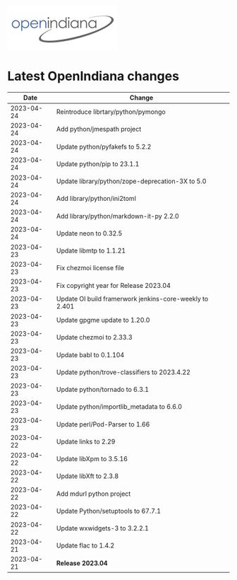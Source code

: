 <!--

The contents of this Documentation are subject to the Public Documentation License Version 1.01
(the "License"); you may only use this Documentation if you comply with the terms of this License.
A copy of the License is available at http://illumos.org/license/PDL.

The Original Documentation is _________________.

The Initial Writer of the Original Documentation is Alexander Pyhalov Copyright (C) 2013-2020.
All Rights Reserved. (Initial Writer contact(s):________________[Insert hyperlink/alias]).

Contributor(s):   Adam Števko, Andreas Wacknitz, Aurelien Larcher,  Ken Mays, Michal Nowak

Portions created by Adam Števko are Copyright (C) 2017.
Portions created by Andreas Wacknitz are Copyright (C) 2018.
Portions created by Aurelien Larcher are Copyright (C) 2018.
Portions created by Ken Mays are Copyright (C) 2014.
Portions created by Michal Nowak are Copyright (C) 2020.
New additions by Benny Lyons (C) 2023

Portions created by ______ are Copyright (C)_________[Insert year(s)].
All Rights Reserved. (Contributor contact(s):________________[Insert hyperlink/alias]).

-->

<img src = "../../Openindiana.png">

# Latest OpenIndiana changes

Date       | Change
---------  | -------------
2023-04-24 | Reintroduce librtary/python/pymongo 
2023-04-24 | Add  python/jmespath project
2023-04-24 | Update python/pyfakefs to 5.2.2
2023-04-24 | Update python/pip to 23.1.1 
2023-04-24 | Update library/python/zope-deprecation-3X to 5.0
2023-04-24 | Add library/python/ini2toml
2023-04-24 | Add library/python/markdown-it-py 2.2.0
2023-04-24 | Update neon to 0.32.5 
2023-04-23 | Update libmtp to 1.1.21
2023-04-23 | Fix chezmoi license file
2023-04-23 | Fix copyright year for Release 2023.04 
2023-04-23 | Update OI build framerwork jenkins-core-weekly to 2.401
2023-04-23 | Update gpgme update to 1.20.0 
2023-04-23 | Update chezmoi to 2.33.3
2023-04-23 | Update babl to 0.1.104
2023-04-23 | Update python/trove-classifiers to 2023.4.22 
2023-04-23 | Update python/tornado to 6.3.1
2023-04-23 | Update python/importlib_metadata to 6.6.0 
2023-04-23 | Update perl/Pod-Parser to 1.66
2023-04-22 | Update links to 2.29
2023-04-22 | Update libXpm to 3.5.16 
2023-04-22 | Update libXft to 2.3.8 
2023-04-22 | Add mdurl python project
2023-04-22 | Update Python/setuptools to  67.7.1
2023-04-22 | Update wxwidgets-3 to 3.2.2.1
2023-04-21 | Update flac to 1.4.2
2023-04-21 | **Release 2023.04**
